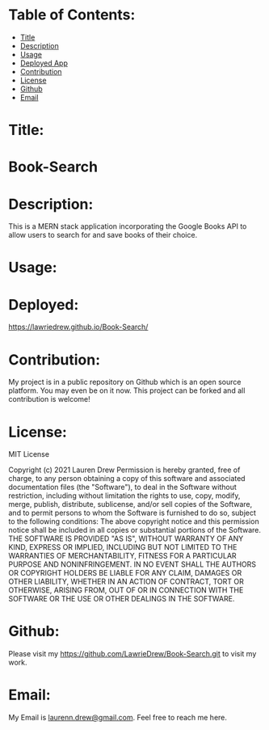 
# Table of Contents:
* [Title](#Title)
* [Description](#Description)
* [Usage](#Usage)
* [Deployed App](#Deployed)
* [Contribution](#Contribution)
* [License](#License)
* [Github](#Github)
* [Email](#Email)

# Title:
# Book-Search


# Description:
This is a MERN stack application incorporating the Google Books API to allow users to search for and save books of their choice. 

# Usage:

# Deployed:
 https://lawriedrew.github.io/Book-Search/
 
# Contribution:
My project is in a public repository on Github which is an open source platform. You may even be on it now. This project can be forked and all contribution is welcome!

# License:

MIT License

Copyright (c) 2021 Lauren Drew
Permission is hereby granted, free of charge, to any person obtaining a copy
of this software and associated documentation files (the "Software"), to deal
in the Software without restriction, including without limitation the rights
to use, copy, modify, merge, publish, distribute, sublicense, and/or sell
copies of the Software, and to permit persons to whom the Software is
furnished to do so, subject to the following conditions:
The above copyright notice and this permission notice shall be included in all
copies or substantial portions of the Software.
THE SOFTWARE IS PROVIDED "AS IS", WITHOUT WARRANTY OF ANY KIND, EXPRESS OR
IMPLIED, INCLUDING BUT NOT LIMITED TO THE WARRANTIES OF MERCHANTABILITY,
FITNESS FOR A PARTICULAR PURPOSE AND NONINFRINGEMENT. IN NO EVENT SHALL THE
AUTHORS OR COPYRIGHT HOLDERS BE LIABLE FOR ANY CLAIM, DAMAGES OR OTHER
LIABILITY, WHETHER IN AN ACTION OF CONTRACT, TORT OR OTHERWISE, ARISING FROM,
OUT OF OR IN CONNECTION WITH THE SOFTWARE OR THE USE OR OTHER DEALINGS IN THE
SOFTWARE.

# Github:
Please visit my https://github.com/LawrieDrew/Book-Search.git to visit my work.

# Email:
My Email is laurenn.drew@gmail.com. Feel free to reach me here.

